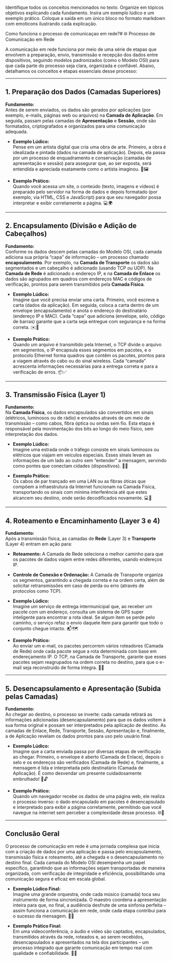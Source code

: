 Identifique todos os conceitos mencionados no texto. Organize em tópicos objetivos explicando cada fundamento. Insira um exemplo lúdico e um exemplo prático. Coloque a saída em um único bloco no formato markdown com emoticons ilustrando cada explicação.

Como funciona o processo de comunicaçao em rede?# 🌐 Processo de Comunicação em Rede

A comunicação em rede funciona por meio de uma série de etapas que envolvem a preparação, envio, transmissão e recepção dos dados entre dispositivos, seguindo modelos padronizados (como o Modelo OSI) para que cada parte do processo seja clara, organizada e confiável. Abaixo, detalhamos os conceitos e etapas essenciais desse processo:

---

## 1. Preparação dos Dados (Camadas Superiores)
**Fundamento:**  
Antes de serem enviados, os dados são gerados por aplicações (por exemplo, e-mails, páginas web ou arquivos) na **Camada de Aplicação**. Em seguida, passam pelas camadas de **Apresentação** e **Sessão**, onde são formatados, criptografados e organizados para uma comunicação adequada.

- **Exemplo Lúdico:**  
  Pense em um artista digital que cria uma obra de arte. Primeiro, a obra é idealizada e pintada (dados na camada de aplicação). Depois, ela passa por um processo de enquadramento e conservação (camadas de apresentação e sessão) para assegurar que, ao ser exposta, será entendida e apreciada exatamente como o artista imaginou. 🎨🖼️

- **Exemplo Prático:**  
  Quando você acessa um site, o conteúdo (texto, imagens e vídeos) é preparado pelo servidor na forma de dados e depois formatado (por exemplo, via HTML, CSS e JavaScript) para que seu navegador possa interpretar e exibir corretamente a página. 💻🌍

---

## 2. Encapsulamento (Divisão e Adição de Cabeçalhos)
**Fundamento:**  
Conforme os dados descem pelas camadas do Modelo OSI, cada camada adiciona sua própria “capa” de informação – um processo chamado **encapsulamento**. Por exemplo, na **Camada de Transporte** os dados são segmentados e um cabeçalho é adicionado (usando TCP ou UDP). Na **Camada de Rede** é adicionado o endereço IP, e na **Camada de Enlace** os dados são agrupados em quadros com endereços MAC e códigos de verificação, prontos para serem transmitidos pela **Camada Física**.

- **Exemplo Lúdico:**  
  Imagine que você precisa enviar uma carta. Primeiro, você escreve a carta (dados da aplicação). Em seguida, coloca a carta dentro de um envelope (encapsulamento) e anota o endereço do destinatário (endereço IP e MAC). Cada “capa” que adiciona (envelope, selo, código de barras) garante que a carta seja entregue com segurança e na forma correta. ✉️🔖

- **Exemplo Prático:**  
  Quando um arquivo é transmitido pela Internet, o TCP divide o arquivo em segmentos, o IP encapsula esses segmentos em pacotes, e o protocolo Ethernet forma quadros que contêm os pacotes, prontos para a viagem através do cabo ou do sinal wireless. Cada “camada” acrescenta informações necessárias para a entrega correta e para a verificação de erros. 📦✅

---

## 3. Transmissão Física (Layer 1)
**Fundamento:**  
Na **Camada Física**, os dados encapsulados são convertidos em sinais (elétricos, luminosos ou de rádio) e enviados através de um meio de transmissão – como cabos, fibra óptica ou ondas sem fio. Esta etapa é responsável pela movimentação dos bits ao longo do meio físico, sem interpretação dos dados.

- **Exemplo Lúdico:**  
  Imagine uma estrada onde o tráfego consiste em sinais luminosos ou elétricos que viajam em veículos especiais. Esses sinais levam as informações de um lado ao outro sem “entender” a mensagem, servindo como pontes que conectam cidades (dispositivos). 🚗💡

- **Exemplo Prático:**  
  Os cabos de par trançado em uma LAN ou as fibras óticas que compõem a infraestrutura da Internet funcionam na Camada Física, transportando os sinais com mínima interferência até que estes alcancem seu destino, onde serão decodificados novamente. 💻🔌

---

## 4. Roteamento e Encaminhamento (Layer 3 e 4)
**Fundamento:**  
Após a transmissão física, as camadas de **Rede** (Layer 3) e **Transporte** (Layer 4) entram em ação para:
- **Roteamento:** A Camada de Rede seleciona o melhor caminho para que os pacotes de dados viajem entre redes diferentes, usando endereços IP.
- **Controle de Conexão e Ordenação:** A Camada de Transporte organiza os segmentos, garantindo a chegada correta e na ordem certa, além de solicitar retransmissões em caso de perda ou erro (através de protocolos como TCP).

- **Exemplo Lúdico:**  
  Imagine um serviço de entrega intermunicipal que, ao receber um pacote com um endereço, consulta um sistema de GPS super inteligente para encontrar a rota ideal. Se algum item se perde pelo caminho, o serviço refaz o envio daquele item para garantir que todo o conjunto chegue intacto. 📬🗺️

- **Exemplo Prático:**  
  Ao enviar um e-mail, os pacotes percorrem vários roteadores (Camada de Rede) onde cada pacote segue a rota determinada com base em endereçamento IP. O TCP, na Camada de Transporte, garante que esses pacotes sejam reagrupados na ordem correta no destino, para que o e-mail seja reconstruído de forma íntegra. 📧🔄

---

## 5. Desencapsulamento e Apresentação (Subida pelas Camadas)
**Fundamento:**  
Ao chegar ao destino, o processo se inverte: cada camada retirará as informações adicionadas (desencapsulamento) para que os dados voltem à sua forma original e possam ser interpretados pela aplicação de destino. As camadas de Enlace, Rede, Transporte, Sessão, Apresentação e, finalmente, a de Aplicação revelam os dados prontos para uso pelo usuário final.

- **Exemplo Lúdico:**  
  Imagine que a carta enviada passa por diversas etapas de verificação ao chegar. Primeiro, o envelope é aberto (Camada de Enlace), depois o selo e os endereços são verificados (Camada de Rede) e, finalmente, a mensagem é lida e interpretada pelo destinatário (Camada de Aplicação). É como desvendar um presente cuidadosamente embrulhado! 🎁🔓

- **Exemplo Prático:**  
  Quando um navegador recebe os dados de uma página web, ele realiza o processo inverso: o dado encapsulado em pacotes é desencapsulado e interpretado para exibir a página corretamente, permitindo que você navegue na internet sem perceber a complexidade desse processo. 🌐👀

---

## Conclusão Geral
O processo de comunicação em rede é uma jornada complexa que inicia com a criação de dados por uma aplicação e passa pelo encapsulamento, transmissão física e roteamento, até a chegada e o desencapsulamento no destino final. Cada camada do Modelo OSI desempenha um papel específico, garantindo que as informações sejam transportadas de maneira organizada, com verificação de integridade e eficiência, possibilitando uma comunicação segura e eficaz em escala global.

- **Exemplo Lúdico Final:**  
  Imagine uma grande orquestra, onde cada músico (camada) toca seu instrumento de forma sincronizada. O maestro coordena a apresentação inteira para que, no final, a audiência desfrute de uma sinfonia perfeita – assim funciona a comunicação em rede, onde cada etapa contribui para o sucesso da mensagem. 🎻🎶

- **Exemplo Prático Final:**  
  Em uma videoconferência, o áudio e vídeo são captados, encapsulados, transmitidos através da rede, roteados e, ao serem recebidos, desencapsulados e apresentados na tela dos participantes – um processo integrado que garante comunicação em tempo real com qualidade e confiabilidade. 🎥📞